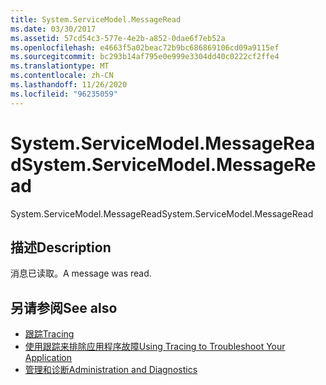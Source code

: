 ```yaml
---
title: System.ServiceModel.MessageRead
ms.date: 03/30/2017
ms.assetid: 57cd54c3-577e-4e2b-a852-0dae6f7eb52a
ms.openlocfilehash: e4663f5a02beac72b9bc686869106cd09a9115ef
ms.sourcegitcommit: bc293b14af795e0e999e3304dd40c0222cf2ffe4
ms.translationtype: MT
ms.contentlocale: zh-CN
ms.lasthandoff: 11/26/2020
ms.locfileid: "96235059"
---
```

# <a name="systemservicemodelmessageread"></a><span data-ttu-id="94c43-102">System.ServiceModel.MessageRead</span><span class="sxs-lookup"><span data-stu-id="94c43-102">System.ServiceModel.MessageRead</span></span>

<span data-ttu-id="94c43-103">System.ServiceModel.MessageRead</span><span class="sxs-lookup"><span data-stu-id="94c43-103">System.ServiceModel.MessageRead</span></span>  
  
## <a name="description"></a><span data-ttu-id="94c43-104">描述</span><span class="sxs-lookup"><span data-stu-id="94c43-104">Description</span></span>  

 <span data-ttu-id="94c43-105">消息已读取。</span><span class="sxs-lookup"><span data-stu-id="94c43-105">A message was read.</span></span>  
  
## <a name="see-also"></a><span data-ttu-id="94c43-106">另请参阅</span><span class="sxs-lookup"><span data-stu-id="94c43-106">See also</span></span>

- [<span data-ttu-id="94c43-107">跟踪</span><span class="sxs-lookup"><span data-stu-id="94c43-107">Tracing</span></span>](index.md)
- [<span data-ttu-id="94c43-108">使用跟踪来排除应用程序故障</span><span class="sxs-lookup"><span data-stu-id="94c43-108">Using Tracing to Troubleshoot Your Application</span></span>](using-tracing-to-troubleshoot-your-application.md)
- [<span data-ttu-id="94c43-109">管理和诊断</span><span class="sxs-lookup"><span data-stu-id="94c43-109">Administration and Diagnostics</span></span>](../index.md)

